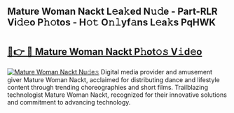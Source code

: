 ## Mature Woman Nackt L𝚎a𝚔ed N𝚞𝚍e - Part-RLR Vi𝚍𝚎o P𝚑𝚘tos - H𝚘𝚝 O𝚗𝚕yf𝚊ns L𝚎a𝚔s PqHWK

# <h2><a href="http://kfeman6.oniu.top/?m=Mature+Woman+Nackt">🔗👉 🔴 Mature Woman Nackt P𝚑ot𝚘𝚜 V𝚒d𝚎o</a></h2>

[![Mature Woman Nackt Nu𝚍e𝚜](https://i.imgur.com/0qMVB7G.gif)](http://kfeman6.oniu.top/?m=Mature+Woman+Nackt)
Digital media provider and amusement giver Mature Woman Nackt, acclaimed for distributing dance and lifestyle content through trending choreographies and short films. Trailblazing technologist Mature Woman Nackt, recognized for their innovative solutions and commitment to advancing technology.  
